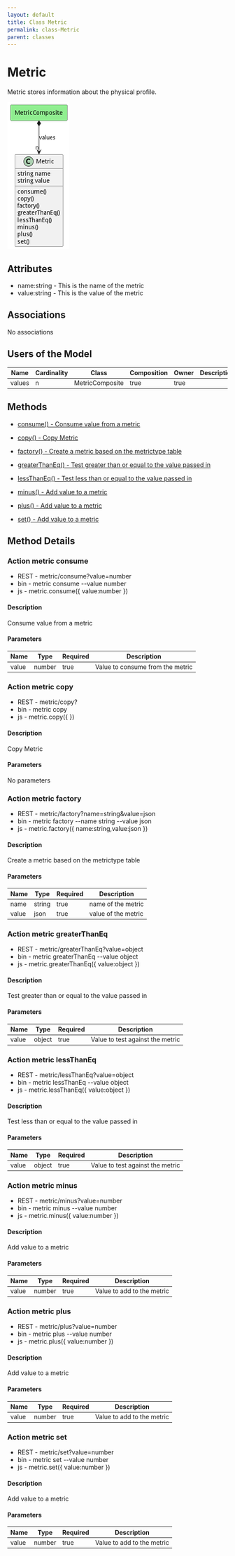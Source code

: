 ```yaml
---
layout: default
title: Class Metric
permalink: class-Metric
parent: classes
---
```


# Metric

Metric stores information about the physical profile. 

![Logical Diagram](./logical.png)

## Attributes

* name:string - This is the name of the metric
* value:string - This is the value of the metric


## Associations

No associations



## Users of the Model

| Name | Cardinality | Class | Composition | Owner | Description |
| --- | --- | --- | --- | --- | --- |
| values | n | MetricComposite | true | true |  |





## Methods

* [consume() - Consume value from a metric](#action-consume)

* [copy() - Copy Metric](#action-copy)

* [factory() - Create a metric based on the metrictype table](#action-factory)

* [greaterThanEq() - Test greater than or equal to the value passed in](#action-greaterThanEq)

* [lessThanEq() - Test less than or equal to the value passed in](#action-lessThanEq)

* [minus() - Add value to a metric](#action-minus)

* [plus() - Add value to a metric](#action-plus)

* [set() - Add value to a metric](#action-set)


<h2>Method Details</h2>
    
### Action metric consume



* REST - metric/consume?value=number
* bin - metric consume --value number
* js - metric.consume({ value:number })

#### Description
Consume value from a metric

#### Parameters

| Name | Type | Required | Description |
|---|---|---|---|
| value | number |true | Value to consume from the metric |




### Action metric copy



* REST - metric/copy?
* bin - metric copy 
* js - metric.copy({  })

#### Description
Copy Metric

#### Parameters

No parameters



### Action metric factory



* REST - metric/factory?name=string&amp;value=json
* bin - metric factory --name string --value json
* js - metric.factory({ name:string,value:json })

#### Description
Create a metric based on the metrictype table

#### Parameters

| Name | Type | Required | Description |
|---|---|---|---|
| name | string |true | name of the metric |
| value | json |true | value of the metric |




### Action metric greaterThanEq



* REST - metric/greaterThanEq?value=object
* bin - metric greaterThanEq --value object
* js - metric.greaterThanEq({ value:object })

#### Description
Test greater than or equal to the value passed in

#### Parameters

| Name | Type | Required | Description |
|---|---|---|---|
| value | object |true | Value to test against the metric |




### Action metric lessThanEq



* REST - metric/lessThanEq?value=object
* bin - metric lessThanEq --value object
* js - metric.lessThanEq({ value:object })

#### Description
Test less than or equal to the value passed in

#### Parameters

| Name | Type | Required | Description |
|---|---|---|---|
| value | object |true | Value to test against the metric |




### Action metric minus



* REST - metric/minus?value=number
* bin - metric minus --value number
* js - metric.minus({ value:number })

#### Description
Add value to a metric

#### Parameters

| Name | Type | Required | Description |
|---|---|---|---|
| value | number |true | Value to add to the metric |




### Action metric plus



* REST - metric/plus?value=number
* bin - metric plus --value number
* js - metric.plus({ value:number })

#### Description
Add value to a metric

#### Parameters

| Name | Type | Required | Description |
|---|---|---|---|
| value | number |true | Value to add to the metric |




### Action metric set



* REST - metric/set?value=number
* bin - metric set --value number
* js - metric.set({ value:number })

#### Description
Add value to a metric

#### Parameters

| Name | Type | Required | Description |
|---|---|---|---|
| value | number |true | Value to add to the metric |





